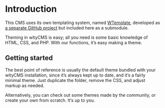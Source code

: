 # Introduction

This CMS uses its own templating system, named [WTemplate](https://github.com/Creatiwity/WTemplate), developed as [a separate GitHub project](https://github.com/Creatiwity/WTemplate) but included here as a submodule.

Theming in wityCMS is easy; all you need is some basic knowledge of HTML, CSS, and PHP. With our functions, it’s easy making a theme.

## Getting started

The best point of reference is usually the default theme bundled with your wityCMS installation, since it’s always kept up to date, and it’s a fairly minimal theme. Just duplicate the folder, remove the CSS, and adjust markup as needed.

Alternatively, you can check out some themes made by the community, or create your own from scratch. It‘s up to you.

